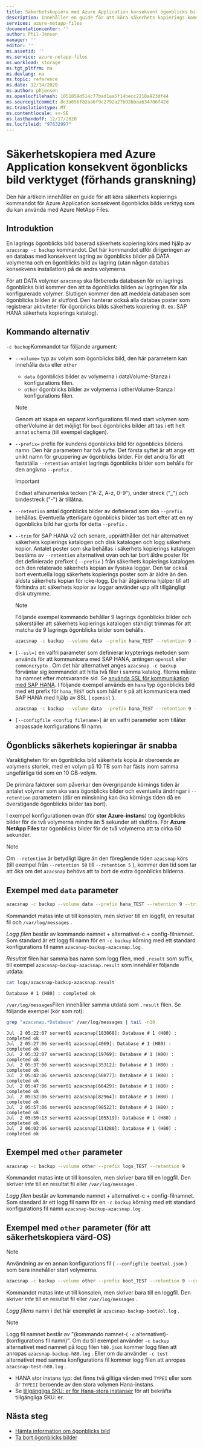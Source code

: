 ```yaml
---
title: Säkerhetskopiera med Azure Application konsekvent ögonblicks bilds verktyg för Azure NetApp Files | Microsoft Docs
description: Innehåller en guide för att köra säkerhets kopierings kommandot för Azure Application konsekvent ögonblicks bilds verktyg som du kan använda med Azure NetApp Files.
services: azure-netapp-files
documentationcenter: ''
author: Phil-Jensen
manager: ''
editor: ''
ms.assetid: ''
ms.service: azure-netapp-files
ms.workload: storage
ms.tgt_pltfrm: na
ms.devlang: na
ms.topic: reference
ms.date: 12/14/2020
ms.author: phjensen
ms.openlocfilehash: 1051859d514c77bad1aa5f14becc2218a923df44
ms.sourcegitcommit: 8c3a656f82aa6f9c2792a27b02bbaa634786f42d
ms.translationtype: MT
ms.contentlocale: sv-SE
ms.lasthandoff: 12/17/2020
ms.locfileid: "97632997"
---
```

# <a name="back-up-using-azure-application-consistent-snapshot-tool-preview"></a>Säkerhetskopiera med Azure Application konsekvent ögonblicks bild verktyget (förhands granskning)

Den här artikeln innehåller en guide för att köra säkerhets kopierings kommandot för Azure Application konsekvent ögonblicks bilds verktyg som du kan använda med Azure NetApp Files.

## <a name="introduction"></a>Introduktion

En lagrings ögonblicks bild baserad säkerhets kopiering körs med hjälp av `azacsnap -c backup` kommandot.  Det här kommandot utför dirigeringen av en databas med konsekvent lagring av ögonblicks bilder på DATA volymerna och en ögonblicks bild av lagring (utan någon databas konsekvens installation) på de andra volymerna.  

För att DATA volymer `azacsnap` ska förbereda databasen för en lagrings ögonblicks bild kommer den att ta ögonblicks bilden av lagringen för alla konfigurerade volymer. Slutligen kommer den att meddela databasen som ögonblicks bilden är slutförd.  Den hanterar också alla databas poster som registrerar aktiviteter för ögonblicks bilds säkerhets kopiering (t. ex. SAP HANA säkerhets kopierings katalog).

## <a name="command-options"></a>Kommando alternativ

`-c backup`Kommandot tar följande argument:

- `--volume=` typ av volym som ögonblicks bild, den här parametern kan innehålla `data` eller `other`
  - `data` ögonblicks bilder av volymerna i dataVolume-Stanza i konfigurations filen.
  - `other` ögonblicks bilder av volymerna i otherVolume-Stanza i konfigurations filen.
  
  > [!NOTE]
  > Genom att skapa en separat konfigurations fil med start volymen som otherVolume är det möjligt för `boot` ögonblicks bilder att tas i ett helt annat schema (till exempel dagligen).

- `--prefix=` prefix för kundens ögonblicks bild för ögonblicks bildens namn. Den här parametern har två syfte. Det första syftet är att ange ett unikt namn för gruppering av ögonblicks bilder. För det andra för att fastställa `--retention` antalet lagrings ögonblicks bilder som behålls för den angivna `--prefix` .

    > [!IMPORTANT]
    > Endast alfanumeriska tecken ("A-Z, A-z, 0-9"), under streck ("_") och bindestreck ("-") är tillåtna.

- `--retention` antal ögonblicks bilder av definierad som ska `--prefix` behållas. Eventuella ytterligare ögonblicks bilder tas bort efter att en ny ögonblicks bild har gjorts för detta `--prefix` .

- `--trim` för SAP HANA v2 och senare, upprätthåller det här alternativet säkerhets kopierings katalogen och disk katalogen och logg säkerhets kopior. Antalet poster som ska behållas i säkerhets kopierings katalogen bestäms av `--retention` alternativet ovan och tar bort äldre poster för det definierade prefixet ( `--prefix` ) från säkerhets kopierings katalogen och den relaterade säkerhets kopian av fysiska loggar. Den tar också bort eventuella logg säkerhets kopierings poster som är äldre än den äldsta säkerhets kopian för icke-logg. De här åtgärderna hjälper till att förhindra att säkerhets kopior av loggar använder upp allt tillgängligt disk utrymme.

  > [!NOTE]
  > Följande exempel kommando behåller 9 lagrings ögonblicks bilder och säkerställer att säkerhets kopierings katalogen ständigt trimmas för att matcha de 9 lagrings ögonblicks bilder som behålls.

    ```bash
    azacsnap -c backup --volume data --prefix hana_TEST --retention 9 --trim
    ```

- `[--ssl=]` en valfri parameter som definierar krypterings metoden som används för att kommunicera med SAP HANA, antingen `openssl` eller `commoncrypto` . Om det här alternativet anges `azacsnap -c backup` förväntar sig kommandot att hitta två filer i samma katalog. filerna måste ha namnet efter motsvarande sid. Se [använda SSL för kommunikation med SAP HANA](azacsnap-installation.md#using-ssl-for-communication-with-sap-hana). I följande exempel används en `hana` typ ögonblicks bild med ett prefix för `hana_TEST` och som håller `9` på att kommunicera med SAP HANA med hjälp av SSL ( `openssl` ).

    ```bash
    azacsnap -c backup --volume data --prefix hana_TEST --retention 9 --trim --ssl=openssl
    ```

- `[--configfile <config filename>]` är en valfri parameter som tillåter anpassade konfigurations fil namn.

## <a name="snapshot-backups-are-fast"></a>Ögonblicks säkerhets kopieringar är snabba

Varaktigheten för en ögonblicks bild säkerhets kopia är oberoende av volymens storlek, med en volym på 10 TB som har fästs inom samma ungefärliga tid som en 10 GB-volym.  

De primära faktorer som påverkar den övergripande körnings tiden är antalet volymer som ska vara ögonblicks bilder och eventuella ändringar i `--retention` parametern (där en minskning kan öka körnings tiden då en överstigande ögonblicks bilder tas bort).

I exempel konfigurationen ovan (för **stor Azure-instans**) tog ögonblicks bilder för de två volymerna mindre än 5 sekunder att slutföra. För **Azure NetApp Files** tar ögonblicks bilder för de två volymerna att ta cirka 60 sekunder.

> [!NOTE]
> Om `--retention` är betydligt lägre än den föregående tiden `azacsnap` körs (till exempel från `--retention 50` till `--retention 5` ), kommer den tid som tar att öka om det `azacsnap` behövs att ta bort de extra ögonblicks bilderna.

## <a name="example-with-data-parameter"></a>Exempel med `data` parameter

```bash
azacsnap -c backup --volume data --prefix hana_TEST --retention 9 --trim
```

Kommandot matas inte ut till konsolen, men skriver till en loggfil, en resultat fil och `/var/log/messages` .

*Logg filen* består av kommando namnet + alternativet-c + config-filnamnet. Som standard är ett logg fil namn för en `-c backup` körning med ett standard konfigurations fil namn `azacsnap-backup-azacsnap.log` .

*Resultat* filen har samma bas namn som logg filen, med `.result` som suffix, till exempel `azacsnap-backup-azacsnap.result` som innehåller följande utdata:

```bash
cat logs/azacsnap-backup-azacsnap.result
```

```output
Database # 1 (H80) : completed ok
```

`/var/log/messages`Filen innehåller samma utdata som `.result` filen. Se följande exempel (kör som rot):

```bash
grep "azacsnap.*Database" /var/log/messages | tail -n10
```

```output
Jul  2 05:22:07 server01 azacsnap[183868]: Database # 1 (H80) : completed ok
Jul  2 05:27:06 server01 azacsnap[4069]: Database # 1 (H80) : completed ok
Jul  2 05:32:07 server01 azacsnap[19769]: Database # 1 (H80) : completed ok
Jul  2 05:37:06 server01 azacsnap[35312]: Database # 1 (H80) : completed ok
Jul  2 05:42:06 server01 azacsnap[50877]: Database # 1 (H80) : completed ok
Jul  2 05:47:06 server01 azacsnap[66429]: Database # 1 (H80) : completed ok
Jul  2 05:52:06 server01 azacsnap[82964]: Database # 1 (H80) : completed ok
Jul  2 05:57:06 server01 azacsnap[98522]: Database # 1 (H80) : completed ok
Jul  2 05:59:13 server01 azacsnap[105519]: Database # 1 (H80) : completed ok
Jul  2 06:02:06 server01 azacsnap[114280]: Database # 1 (H80) : completed ok
```

## <a name="example-with-other-parameter"></a>Exempel med `other` parameter

```bash
azacsnap -c backup --volume other --prefix logs_TEST --retention 9
```

Kommandot matas inte ut till konsolen, men skriver bara till en loggfil.  Den skriver _inte_ till en resultat fil eller `/var/log/messages` .

*Logg filen* består av kommando namnet + alternativet-c + config-filnamnet. Som standard är ett logg fil namn för en `-c backup` körning med ett standard konfigurations fil namn `azacsnap-backup-azacsnap.log` .

## <a name="example-with-other-parameter-to-backup-host-os"></a>Exempel med `other` parameter (för att säkerhetskopiera värd-OS)

> [!NOTE]
> Användning av en annan konfigurations fil ( `--configfile bootVol.json` ) som bara innehåller start volymerna.

```bash
azacsnap -c backup --volume other --prefix boot_TEST --retention 9 --configfile bootVol.json
```

Kommandot matas inte ut till konsolen, men skriver bara till en loggfil.  Den skriver _inte_ till en resultat fil eller `/var/log/messages` .

*Logg filens* namn i det här exemplet är `azacsnap-backup-bootVol.log` .

> [!NOTE]
> Logg fil namnet består av "(kommando namnet-( `-c` alternativet)-(konfigurations fil namn)".  Om du till exempel använder `-c backup` alternativet med namnet på logg filen `h80.json` kommer logg filen att anropas `azacsnap-backup-h80.log` .  Eller om du använder `-c test` alternativet med samma konfigurations fil kommer logg filen att anropas `azacsnap-test-h80.log` .

- HANA stor instans typ: det finns två giltiga värden med `TYPEI` eller som är `TYPEII` beroende av den stora volymen Hana-instans.
- Se [tillgängliga SKU: er för Hana-stora instanser](/azure/virtual-machines/workloads/sap/hana-available-skus) för att bekräfta tillgängliga SKU: er.

## <a name="next-steps"></a>Nästa steg

- [Hämta information om ögonblicks bild](azacsnap-cmd-ref-details.md)
- [Ta bort ögonblicks bilder](azacsnap-cmd-ref-delete.md)
